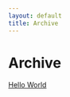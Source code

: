 ```yaml
---
layout: default
title: Archive
---
```


# Archive

[Hello World](https://migzpogi.github.io/notes/helloworld)